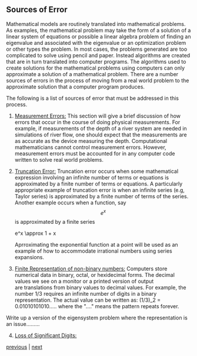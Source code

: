 ## Sources of Error

Mathematical models are routinely translated into mathematical problems. As examples, the mathematical problem may take the form
of a solution of a linear system of equations or possible a linear algebra problem of finding an eigenvalue and associated with
the eigenvalue or an optimization problem or other types the problem. In most cases, the problems generated are too complicated
to solve using pencil and paper. Instead algorithms are created that are in turn translated into computer programs. The algorithms
used to create solutions for the mathematical problems using computers can only approximate a solution of a mathematical problem.
There are a number sources of errors in the process of moving from a real world problem to the approximate solution that a
computer program produces.

The following is a list of sources of error that must be addressed in this process.

1. [Measurement Errors:](https://jvkoebbe.github.io/math4610/chapter02/measurementError) This section will give a brief 
   discussion of how errors that occur in the course of doing physical measurements. For example, if measurements of the depth 
   of a river system are needed in simulations of river flow, one should expect that the measurements are as accurate as the 
   device measuring the depth. Computational mathematicians cannot control measurement errors. However, measurement errors must 
   be accounted for in any computer code written to solve real world problems.
   
2. [Truncation Error:](https://jvkoebbe.git.io/math4610/truncationError) Truncation error occurs when some mathematical 
   expression involving an infinite number of terms or equations is approximated by a finite number of terms or equations. A 
   particularly appropriate example of truncation error is when an infinite series (e.g, Taylor series) is approximated by a 
   finite number of terms of the series. Another example occurs when a function, say $$e^x$$ is approximated by a finite series
   
   e^x \approx 1 + x 
   
   Aprroximating the exponential function at a point will be used as an example of how to accommodate irrational numbers using
   series expansions.
   
3. [Finite Representation of non-binary numbers:](https//jvkoebbe.git.io/math4610/numberRepresentation) Computers store
   numerical data in binary, octal, or hexidecimal forms. The decimal values we see on a monitor or a printed version of output  
   are translations from binary values to decimal values. For example, the number 1/3 requires an infinite number of digits in a
   binary representation. The actual value can be written as: (1/3)_2 = 0.01010101010..... where the "...." means the pattern 
   repeats forever.

Write up a version of the eigensystem problem where the representation is an issue.........

4. [Loss of Significant Digits:](https://jvkoebbe.git.io/math4610/floatingPointOps)

[previous](https://jvkoebbe.github.io/math4610/chapter01/intro) |
[next](https://jvkoebbe.github.io/math4610/chapter02/measurementError)
